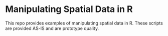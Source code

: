 Manipulating Spatial Data in R
===============

This repo provides examples of manipulating spatial data in R.   These scripts are provided AS-IS and are prototype quality.
